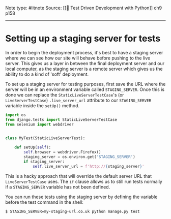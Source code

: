 Note type: #litnote
Source: [[📖 Test Driven Development with Python]] ch9 p158

---
# Setting up a staging server for tests
In order to begin the deployment process, it's best to have a staging server where we can see how our site will behave before pushing to the live server. This gives us a layer in between the final deployment server and our local computer, as the staging server is a remote server which gives us the ability to do a kind of 'soft' deployment.

To set up a staging server for testing purposes, first save the URL where the server will be in an environment variable called `STAGING_SERVER`. Once this is done we can replace the `StaticLiveServerTestCase`'s (or `LiveServerTestCase`) `.live_server_url` attribute to our `STAGING_SERVER` variable inside the `setUp()` method.
```python
import os
from django.tests import StaticLiveServerTestCase
from selenium import webdriver


class MyTest(StaticLiveServerTest):
	
	def setUp(self):
		self.browser = webdriver.Firefox()
		staging_server = os.environ.get('STAGING_SERVER')
		if staging_server:
			self.live_server_url = f'http://{staging_server}'
```

This is a hacky approach that will override the default server URL that `LiveServerTestCase` uses. The `if` clause allows us to still run tests normally if a `STAGING_SERVER` variable has not been defined.

You can run these tests using the staging server by defining the variable before the test command in the shell:
```bash
$ STAGING_SERVER=my-staging-url.co.uk python manage.py test
```